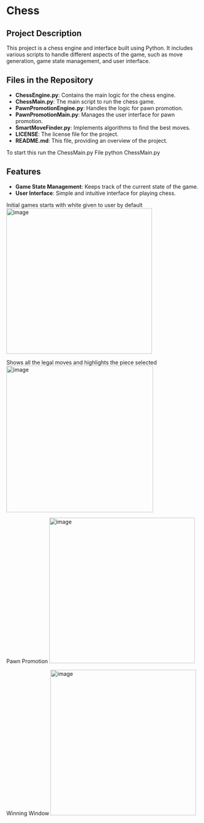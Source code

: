 # Chess

## Project Description
This project is a chess engine and interface built using Python. It includes various scripts to handle different aspects of the game, such as move generation, game state management, and user interface.

## Files in the Repository
- **ChessEngine.py**: Contains the main logic for the chess engine.
- **ChessMain.py**: The main script to run the chess game.
- **PawnPromotionEngine.py**: Handles the logic for pawn promotion.
- **PawnPromotionMain.py**: Manages the user interface for pawn promotion.
- **SmartMoveFinder.py**: Implements algorithms to find the best moves.
- **LICENSE**: The license file for the project.
- **README.md**: This file, providing an overview of the project.


To start this run the ChessMain.py File
python ChessMain.py

## Features
- **Game State Management**: Keeps track of the current state of the game.
- **User Interface**: Simple and intuitive interface for playing chess.

Initial games starts with white given to user by default
<img width="380" alt="image" src="https://github.com/user-attachments/assets/378ba345-1b3a-4b44-a57e-10a25d732c6d">

Shows all the legal moves and highlights the piece selected
<img width="383" alt="image" src="https://github.com/user-attachments/assets/d362dd9d-3beb-4116-b210-7d2da2b5add8">

Pawn Promotion
<img width="380" alt="image" src="https://github.com/user-attachments/assets/0f95e83c-f100-4b39-bcd0-3fe245fd2100">

Winning Window
<img width="380" alt="image" src="https://github.com/user-attachments/assets/6164c61d-2048-4ca0-9cf8-b1ef746e9843">




